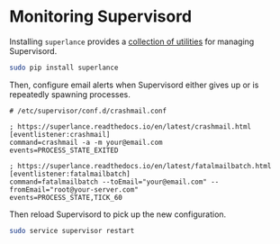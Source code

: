 Monitoring Supervisord
====

Installing `superlance` provides a [collection of utilities](https://superlance.readthedocs.io/) for managing Supervisord.

```bash
sudo pip install superlance
```

Then, configure email alerts when Supervisord either gives up or is repeatedly spawning processes.

```
# /etc/supervisor/conf.d/crashmail.conf

; https://superlance.readthedocs.io/en/latest/crashmail.html
[eventlistener:crashmail]
command=crashmail -a -m your@email.com
events=PROCESS_STATE_EXITED

; https://superlance.readthedocs.io/en/latest/fatalmailbatch.html
[eventlistener:fatalmailbatch]
command=fatalmailbatch --toEmail="your@email.com" --fromEmail="root@your-server.com"
events=PROCESS_STATE,TICK_60
```

Then reload Supervisord to pick up the new configuration.

```bash
sudo service supervisor restart
```
